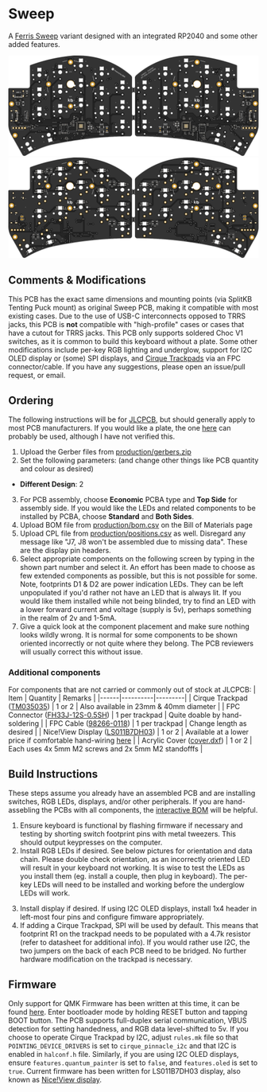 # Sweep

A [Ferris Sweep](https://github.com/davidphilipbarr/Sweep) variant
designed with an integrated RP2040 and some other added features.

![top](img/pcb_top.svg)
![bottom](img/pcb_bottom.svg)

## Comments & Modifications
This PCB has the exact same dimensions and mounting points (via
SplitKB Tenting Puck mount) as original Sweep PCB, making it compatible
with most existing cases. Due to the use of USB-C interconnects opposed
to TRRS jacks, this PCB is **not** compatible with "high-profile" cases
or cases that have a cutout for TRRS jacks. This PCB only supports
soldered Choc V1 switches, as it is common to build this keyboard
without a plate. Some other modifications include per-key RGB lighting
and underglow, support for I2C OLED display or (some) SPI displays, and
[Cirque Trackpads](https://www.cirque.com/glidepoint-circle-trackpads)
via an FPC connector/cable. If you have any suggestions, please open an
issue/pull request, or email.

## Ordering
The following instructions will be for [JLCPCB](https://jlcpcb.com),
but should generally apply to most PCB manufacturers. If you would like
a plate, the one [here](https://github.com/davidphilipbarr/Sweep/blob/main/Sweep%20v2.2/sweepv2_plate.pro)
can probably be used, although I have not verified this.

1. Upload the Gerber files from [production/gerbers.zip](production/gerbers.zip)
2. Set the following parameters: (and change other things like PCB
quantity and colour as desired)
- **Different Design**: 2
3. For PCB assembly, choose **Economic** PCBA type and **Top Side** for
assembly side. If you would like the LEDs and related components to be
installed by PCBA, choose **Standard** and **Both Sides**.
4. Upload BOM file from [production/bom.csv](production/bom.csv) on the
Bill of Materials page
5. Upload CPL file from [production/positions.csv](production/positions.csv)
as well. Disregard any message like "J7, J8 won't be assembled due to
missing data". These are the display pin headers.
6. Select appropriate components on the following screen by typing in
the shown part number and select it. An effort has been made to choose
as few extended components as possible, but this is not possible for
some. Note, footprints D1 & D2 are power indication LEDs. They can be
left unpopulated if you'd rather not have an LED that is always lit.
If you would like them installed while not being blinded, try to find
an LED with a lower forward current and voltage (supply is 5v),
perhaps something in the realm of 2v and 1-5mA.
7. Give a quick look at the component placement and make sure nothing
looks wildly wrong. It is normal for some components to be shown
oriented incorrectly or not quite where they belong. The PCB reviewers
will usually correct this without issue.

### Additional components
For components that are not carried or commonly out of stock at JLCPCB:
| Item | Quantity | Remarks |
|------|----------|---------|
| Cirque Trackpad ([TM035035](https://www.mouser.com/ProductDetail/355-TM0350352024-003)) | 1 or 2 | Also available in 23mm & 40mm diameter |
| FPC Connector ([FH33J-12S-0.5SH](https://www.mouser.com/ProductDetail/798-FH33J12S05SH10)) | 1 per trackpad | Quite doable by hand-soldering |
| FPC Cable ([98266-0118](https://www.mouser.com/ProductDetail/Molex/98266-0118)) | 1 per trackpad | Change length as desired |
| Nice!View Display ([LS011B7DH03](https://nicekeyboards.com/nice-view)) | 1 or 2 | Available at a lower price if comfortable hand-wiring [here](https://www.aliexpress.us/item/3256801622787441.html) |
| Acrylic Cover ([cover.dxf](cover.dxf)) | 1 or 2 | Each uses 4x 5mm M2 screws and 2x 5mm M2 standofffs |

## Build Instructions
These steps assume you already have an assembled PCB and are installing
switches, RGB LEDs, displays, and/or other peripherals. If you are
hand-assebling the PCBs with all components, the [interactive BOM](https://html-preview.github.io/?url=https://github.com/waffle87/sweep/blob/master/ibom.html)
will be helpful.

1. Ensure keyboard is functional by flashing firmware if necessary
and testing by shorting switch footprint pins with metal tweezers. This
should output keypresses on the computer.
2. Install RGB LEDs if desired. See below pictures for orientation and
data chain. Please double check orientation, as an incorrectly oriented
LED will result in your keyboard not working. It is wise to test the
LEDs as you install them (eg. install a couple, then plug in keyboard).
The per-key LEDs will need to be installed and working before the
underglow LEDs will work.
<!--- ![per_key_orientation](img/per_key_led.png) --->
<!--- ![underglow_orienation](img/underglow_led.png) --->
<!--- ![led_data_chain](img/led_data_chain.png) --->
3. Install display if desired. If using I2C OLED displays, install
1x4 header in left-most four pins and configure fimware appropriately.
4. If adding a Cirque Trackpad, SPI will be used by default. This means
that footprint R1 on the trackpad needs to be populated with a 4.7k
resistor (refer to datasheet for additional info). If you would rather
use I2C, the two jumpers on the back of each PCB need to be bridged. No
further hardware modification on the trackpad is necessary.

## Firmware
Only support for QMK Firmware has been written at this time, it can
be found [here](https://git.pngu.org/qmk_me/tree/keyboards/sweep).
Enter bootloader mode by holding RESET button and tapping BOOT button.
The PCB supports full-duplex serial communication, VBUS detection for
setting handedness, and RGB data level-shifted to 5v. If you choose to
operate Cirque Trackpad by I2C, adjust `rules.mk` file so that
`POINTING_DEVICE_DRIVERS` is set to `cirque_pinnacle_i2c` and that I2C
is enabled in `halconf.h` file. Similarly, if you are using I2C OLED
displays, ensure `features.quantum_painter` is set to `false`, and
`features.oled` is set to `true`. Current firmware has been written for
LS011B7DH03 display, also known as [Nice!View display](https://nicekeyboards.com/nice-view).
